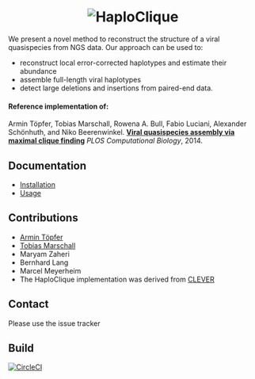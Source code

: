 <h1 align="center">
<img src="https://github.com/cbg-ethz/haploclique/blob/master/haploclique_logo.png?raw=true" alt="HaploClique"/></h1>

We present a novel method to reconstruct the structure of a viral quasispecies from NGS data.
Our approach can be used to:
 - reconstruct local error-corrected haplotypes and estimate their abundance
 - assemble full-length viral haplotypes
 - detect large deletions and insertions from paired-end data.

#### Reference implementation of:
Armin Töpfer, Tobias Marschall, Rowena A. Bull, Fabio Luciani, Alexander Schönhuth, and Niko Beerenwinkel.
<b>[Viral quasispecies assembly via maximal clique finding](http://www.ploscompbiol.org/article/info%3Adoi%2F10.1371%2Fjournal.pcbi.1003515)</b>
<i>PLOS Computational Biology</i>, 2014.

## Documentation
 - [Installation](doc/INSTALL.md)
 - [Usage](doc/USAGE.md)
 
## Contributions
 - [Armin Töpfer](http://www.armintoepfer.com)
 - [Tobias Marschall](https://bioinf.mpi-inf.mpg.de/homepage/index.php?&account=marschal)
 - Maryam Zaheri
 - Bernhard Lang
 - Marcel Meyerheim
 - The HaploClique implementation was derived from [CLEVER](https://bitbucket.org/tobiasmarschall/clever-toolkit)

## Contact
Please use the issue tracker

## Build
[![CircleCI](https://img.shields.io/circleci/project/github/RedSparr0w/node-csgo-parser.svg)](https://circleci.com/gh/cbg-ethz/haploclique/tree/master)
